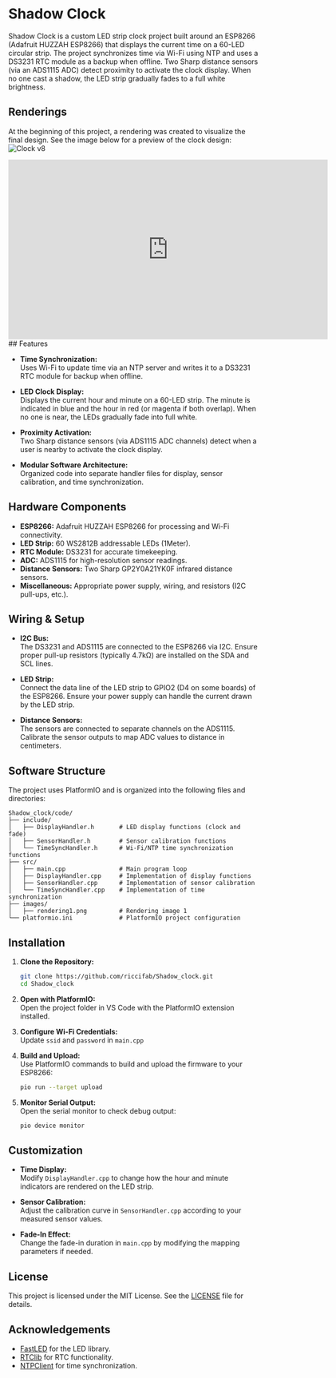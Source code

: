 # Shadow Clock

Shadow Clock is a custom LED strip clock project built around an ESP8266 (Adafruit HUZZAH ESP8266) that displays the current time on a 60-LED circular strip. The project synchronizes time via Wi-Fi using NTP and uses a DS3231 RTC module as a backup when offline. Two Sharp distance sensors (via an ADS1115 ADC) detect proximity to activate the clock display. When no one cast a shadow, the LED strip gradually fades to a full white brightness.

## Renderings

At the beginning of this project, a rendering was created to visualize the final design. See the image below for a preview of the clock design:
![Clock v8](https://github.com/user-attachments/assets/3bf70655-fe4f-40c6-b2c7-97066f50ab22)
<iframe title="vimeo-player" src="https://player.vimeo.com/video/140771358?h=e32443dbdc" width="640" height="360" frameborder="0"    allowfullscreen></iframe>
## Features

- **Time Synchronization:**  
  Uses Wi-Fi to update time via an NTP server and writes it to a DS3231 RTC module for backup when offline.

- **LED Clock Display:**  
  Displays the current hour and minute on a 60-LED strip. The minute is indicated in blue and the hour in red (or magenta if both overlap). When no one is near, the LEDs gradually fade into full white.

- **Proximity Activation:**  
  Two Sharp distance sensors (via ADS1115 ADC channels) detect when a user is nearby to activate the clock display.

- **Modular Software Architecture:**  
  Organized code into separate handler files for display, sensor calibration, and time synchronization.

## Hardware Components

- **ESP8266:** Adafruit HUZZAH ESP8266 for processing and Wi-Fi connectivity.
- **LED Strip:** 60 WS2812B addressable LEDs (1Meter).
- **RTC Module:** DS3231 for accurate timekeeping.
- **ADC:** ADS1115 for high-resolution sensor readings.
- **Distance Sensors:** Two Sharp GP2Y0A21YK0F infrared distance sensors.
- **Miscellaneous:** Appropriate power supply, wiring, and resistors (I2C pull-ups, etc.).

## Wiring & Setup

- **I2C Bus:**  
  The DS3231 and ADS1115 are connected to the ESP8266 via I2C. Ensure proper pull-up resistors (typically 4.7kΩ) are installed on the SDA and SCL lines.
  
- **LED Strip:**  
  Connect the data line of the LED strip to GPIO2 (D4 on some boards) of the ESP8266. Ensure your power supply can handle the current drawn by the LED strip.
  
- **Distance Sensors:**  
  The sensors are connected to separate channels on the ADS1115. Calibrate the sensor outputs to map ADC values to distance in centimeters.

## Software Structure

The project uses PlatformIO and is organized into the following files and directories:

```
Shadow_clock/code/
├── include/
│   ├── DisplayHandler.h       # LED display functions (clock and fade)
│   ├── SensorHandler.h        # Sensor calibration functions
│   └── TimeSyncHandler.h      # Wi-Fi/NTP time synchronization functions
├── src/
│   ├── main.cpp               # Main program loop
│   ├── DisplayHandler.cpp     # Implementation of display functions
│   ├── SensorHandler.cpp      # Implementation of sensor calibration
│   └── TimeSyncHandler.cpp    # Implementation of time synchronization
├── images/
│   ├── rendering1.png         # Rendering image 1
└── platformio.ini             # PlatformIO project configuration
```

## Installation

1. **Clone the Repository:**

   ```bash
   git clone https://github.com/riccifab/Shadow_clock.git
   cd Shadow_clock
   ```

2. **Open with PlatformIO:**  
   Open the project folder in VS Code with the PlatformIO extension installed.

3. **Configure Wi-Fi Credentials:**  
   Update `ssid` and `password` in `main.cpp`

4. **Build and Upload:**  
   Use PlatformIO commands to build and upload the firmware to your ESP8266:

   ```bash
   pio run --target upload
   ```

5. **Monitor Serial Output:**  
   Open the serial monitor to check debug output:

   ```bash
   pio device monitor
   ```

## Customization

- **Time Display:**  
  Modify `DisplayHandler.cpp` to change how the hour and minute indicators are rendered on the LED strip.
  
- **Sensor Calibration:**  
  Adjust the calibration curve in `SensorHandler.cpp` according to your measured sensor values.
  
- **Fade-In Effect:**  
  Change the fade-in duration in `main.cpp` by modifying the mapping parameters if needed.

## License

This project is licensed under the MIT License. See the [LICENSE](LICENSE) file for details.

## Acknowledgements

- [FastLED](http://fastled.io/) for the LED library.
- [RTClib](https://github.com/adafruit/RTClib) for RTC functionality.
- [NTPClient](https://github.com/arduino-libraries/NTPClient) for time synchronization.
